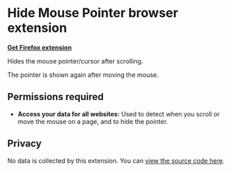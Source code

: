 # Hide Mouse Pointer browser extension

**[Get Firefox extension](https://addons.mozilla.org/en-US/firefox/addon/hide-mouse-pointer/)**

Hides the mouse pointer/cursor after scrolling.

The pointer is shown again after moving the mouse.


## Permissions required

- **Access your data for all websites:** Used to detect when you scroll or move the mouse on a page, and to hide the pointer.

## Privacy

No data is collected by this extension. You can [view the source code here](https://github.com/KennethSundqvist/hide-mouse-pointer-browser-extension/tree/master/src).
